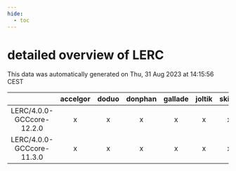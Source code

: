 ```yaml
---
hide:
  - toc
---
```


detailed overview of LERC
=========================


This data was automatically generated on Thu, 31 Aug 2023 at 14:15:56 CEST  

| |accelgor|doduo|donphan|gallade|joltik|skitty|swalot|victini|
| :---: | :---: | :---: | :---: | :---: | :---: | :---: | :---: | :---: |
|LERC/4.0.0-GCCcore-12.2.0|x|x|x|x|x|x|x|x|
|LERC/4.0.0-GCCcore-11.3.0|x|x|x|x|x|x|x|x|

